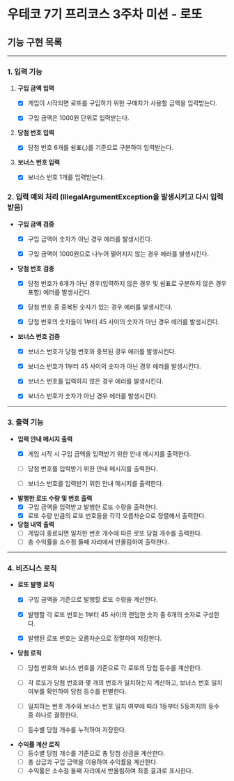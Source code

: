 # 우테코 7기 프리코스 3주차 미션 - 로또

## 기능 구현 목록

------

### 1. 입력 기능

1. **구입 금액 입력**
    - [x] 게임이 시작되면 로또를 구입하기 위한 구매자가 사용할 금액을 입력받는다.
    - [x] 구입 금액은 1000원 단위로 입력받는다.


2. **당첨 번호 입력**
    - [x] 당첨 번호 6개를 쉼표(,)를 기준으로 구분하여 입력받는다.
   

3. **보너스 번호 입력**
    - [x] 보너스 번호 1개를 입력받는다.


### 2. 입력 예외 처리 (IllegalArgumentException을 발생시키고 다시 입력받음)

- **구입 금액 검증**
    - [x] 구입 금액이 숫자가 아닌 경우 에러를 발생시킨다.
    - [x] 구입 금액이 1000원으로 나누어 떨어지지 않는 경우 에러를 발생시킨다.


- **당첨 번호 검증**
    - [x] 당첨 번호가 6개가 아닌 경우(입력하지 않은 경우 및 쉼표로 구분하지 않은 경우 포함) 에러를 발생시킨다.
    - [x] 당첨 번호 중 중복된 숫자가 있는 경우 에러를 발생시킨다.
    - [x] 당첨 번호의 숫자들이 1부터 45 사이의 숫자가 아닌 경우 에러를 발생시킨다.


- **보너스 번호 검증**
    - [x] 보너스 번호가 당첨 번호와 중복된 경우 에러를 발생시킨다.
    - [x] 보너스 번호가 1부터 45 사이의 숫자가 아닌 경우 에러를 발생시킨다.
    - [x] 보너스 번호를 입력하지 않은 경우 에러를 발생시킨다.
    - [x] 보너스 번호가 숫자가 아닌 경우 에러를 발생시킨다.


------

### 3. 출력 기능

- **입력 안내 메시지 출력**
    - [x] 게임 시작 시 구입 금액을 입력받기 위한 안내 메시지를 출력한다.
    - [ ] 당첨 번호를 입력받기 위한 안내 메시지를 출력한다.
    - [ ] 보너스 번호를 입력받기 위한 안내 메시지를 출력한다.


- **발행한 로또 수량 및 번호 출력**
    - [x] 구입 금액을 입력받고 발행한 로또 수량을 출력한다.
    - [x] 로또 수량 만큼의 로또 번호들을 각각 오름차순으로 정렬해서 출력한다.

- **당첨 내역 출력**
    - [ ] 게임이 종료되면 일치한 번호 개수에 따른 로또 당첨 개수를 출력한다.
    - [ ] 총 수익률을 소수점 둘째 자리에서 반올림하여 출력한다.

------

### 4. 비즈니스 로직

- **로또 발행 로직**
    - [x] 구입 금액을 기준으로 발행할 로또 수량을 계산한다.
    - [x] 발행할 각 로또 번호는 1부터 45 사이의 랜덤한 숫자 중 6개의 숫자로 구성한다.
    - [x] 발행된 로또 번호는 오름차순으로 정렬하여 저장한다.


- **당첨 로직**
    - [ ] 당첨 번호와 보너스 번호를 기준으로 각 로또의 당첨 등수를 계산한다.
    - [ ] 각 로또가 당첨 번호와 몇 개의 번호가 일치하는지 계산하고, 보너스 번호 일치 여부를 확인하여 당첨 등수를 판별한다.
    - [ ] 일치하는 번호 개수와 보너스 번호 일치 여부에 따라 1등부터 5등까지의 등수 중 하나로 결정한다.
    - [ ] 등수별 당첨 개수를 누적하여 저장한다.
  

- **수익률 계산 로직**
    - [ ] 등수별 당첨 개수를 기준으로 총 당첨 상금을 계산한다.
    - [ ] 총 상금과 구입 금액을 이용하여 수익률을 계산한다.
    - [ ] 수익률은 소수점 둘째 자리에서 반올림하여 최종 결과로 표시한다.